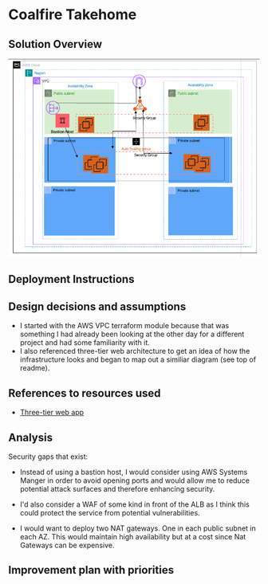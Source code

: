 # Coalfire Takehome


## Solution Overview
![Diagram](arch_diagram.png)

## Deployment Instructions

## Design decisions and assumptions
- I started with the AWS VPC terraform module because that was something I had already been looking at the other day for a different project and had some familiarity with it.
- I also referenced three-tier web architecture to get an idea of how the infrastructure looks and began to map out a similiar diagram (see top of readme).

## References to resources used
- [Three-tier web app](https://medium.com/@aaloktrivedi/building-a-3-tier-web-application-architecture-with-aws-eb5981613e30)

## Analysis
Security gaps that exist:
- Instead of using a bastion host, I would consider using AWS Systems Manger in order to avoid opening ports and would allow me to reduce potential attack surfaces and therefore enhancing security.

- I'd also consider a WAF of some kind in front of the ALB as I think this could protect the service from potential vulnerabilities.

- I would want to deploy two NAT gateways. One in each public subnet in each AZ. This would maintain high availability but at a cost since Nat Gateways can be expensive.

## Improvement plan with priorities





